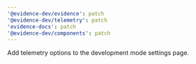 ```yaml
---
'@evidence-dev/evidence': patch
'@evidence-dev/telemetry': patch
'evidence-docs': patch
'@evidence-dev/components': patch
---
```


Add telemetry options to the development mode settings page.
